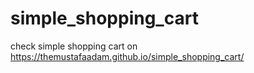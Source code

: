 # simple_shopping_cart

check simple shopping cart on 
https://themustafaadam.github.io/simple_shopping_cart/
